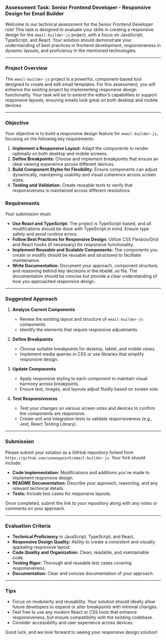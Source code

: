 ### Assessment Task: Senior Frontend Developer - Responsive Design for Email Builder

Welcome to our technical assessment for the Senior Frontend Developer role! This task is designed to evaluate your skills in creating a responsive design for the `email-builder-js` project, with a focus on JavaScript, TypeScript, and React. Your solution should demonstrate your understanding of best practices in frontend development, responsiveness in dynamic layouts, and proficiency in the mentioned technologies.

---

### Project Overview

The `email-builder-js` project is a powerful, component-based tool designed to create and edit email templates. For this assessment, you will enhance the existing project by implementing responsive design functionality. Your task will be to extend the editor’s capabilities to support responsive layouts, ensuring emails look great on both desktop and mobile devices.

---

### Objective

Your objective is to build a responsive design feature for `email-builder-js`, focusing on the following key requirements:

1. **Implement a Responsive Layout:** Adapt the components to render optimally on both desktop and mobile screens.
2. **Define Breakpoints:** Choose and implement breakpoints that ensure an ideal viewing experience across different devices.
3. **Build Component Styles for Flexibility:** Ensure components can adjust dynamically, maintaining usability and visual coherence across screen sizes.
4. **Testing and Validation:** Create reusable tests to verify that responsiveness is maintained across different resolutions.

### Requirements

Your submission must:

- **Use React and TypeScript:** The project is TypeScript-based, and all modifications should be done with TypeScript in mind. Ensure type safety and avoid runtime errors.
- **Follow Best Practices for Responsive Design:** Utilize CSS Flexbox/Grid and React hooks (if necessary) for responsive functionality.
- **Implement Reusable and Scalable Components:** The components you create or modify should be reusable and structured to facilitate maintenance.
- **Write Documentation:** Document your approach, component structure, and reasoning behind key decisions in the `README.md` file. The documentation should be concise but provide a clear understanding of how you approached responsive design.

---

### Suggested Approach

1. **Analyze Current Components**  
   - Review the existing layout and structure of `email-builder-js` components.
   - Identify the elements that require responsive adjustments.

2. **Define Breakpoints**  
   - Choose suitable breakpoints for desktop, tablet, and mobile views.
   - Implement media queries in CSS or use libraries that simplify responsive design.

3. **Update Components**  
   - Apply responsive styling to each component to maintain visual harmony across breakpoints.
   - Ensure text, images, and layouts adjust fluidly based on screen size.

4. **Test Responsiveness**  
   - Test your changes on various screen sizes and devices to confirm the components are responsive.
   - Create unit and integration tests to validate responsiveness (e.g., Jest, React Testing Library).

---

### Submission

Please submit your solution as a GitHub repository forked from `https://github.com/usewaypoint/email-builder-js`. Your fork should include:

- **Code Implementation:** Modifications and additions you’ve made to implement responsive design.
- **README Documentation:** Describe your approach, reasoning, and any relevant technical details.
- **Tests:** Include test cases for responsive layouts.

Once completed, submit the link to your repository along with any notes or comments on your approach.

---

### Evaluation Criteria

- **Technical Proficiency** in JavaScript, TypeScript, and React.
- **Responsive Design Quality:** Ability to create a consistent and visually appealing responsive layout.
- **Code Quality and Organization:** Clean, readable, and maintainable code.
- **Testing Rigor:** Thorough and reusable test cases covering responsiveness.
- **Documentation:** Clear and concise documentation of your approach.

---

### Tips

- Focus on modularity and reusability. Your solution should ideally allow future developers to expand or alter breakpoints with minimal changes.
- Feel free to use any modern React or CSS tools that enhance responsiveness, but ensure compatibility with the existing codebase.
- Consider accessibility and user experience across devices.

Good luck, and we look forward to seeing your responsive design solution!

